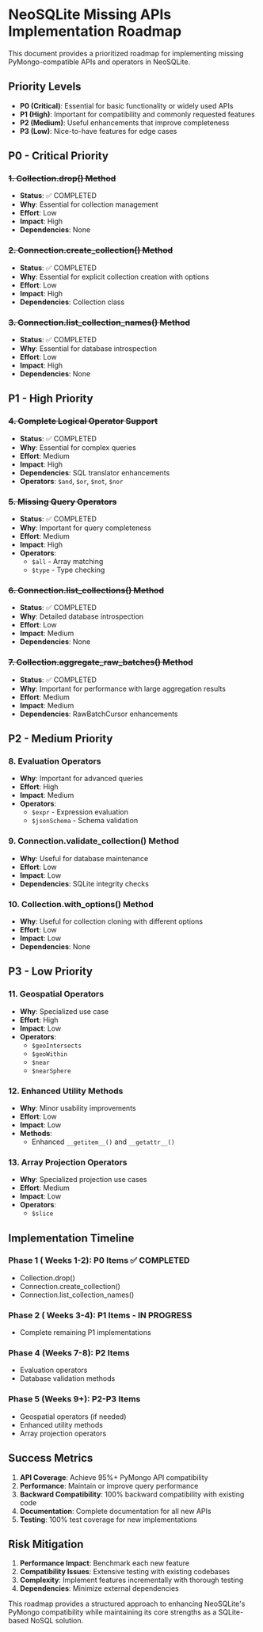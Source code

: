 # NeoSQLite Missing APIs Implementation Roadmap

This document provides a prioritized roadmap for implementing missing PyMongo-compatible APIs and operators in NeoSQLite.

## Priority Levels

- **P0 (Critical)**: Essential for basic functionality or widely used APIs
- **P1 (High)**: Important for compatibility and commonly requested features
- **P2 (Medium)**: Useful enhancements that improve completeness
- **P3 (Low)**: Nice-to-have features for edge cases

## P0 - Critical Priority

### ~~1. Collection.drop() Method~~
- **Status**: ✅ COMPLETED
- **Why**: Essential for collection management
- **Effort**: Low
- **Impact**: High
- **Dependencies**: None

### ~~2. Connection.create_collection() Method~~
- **Status**: ✅ COMPLETED
- **Why**: Essential for explicit collection creation with options
- **Effort**: Low
- **Impact**: High
- **Dependencies**: Collection class

### ~~3. Connection.list_collection_names() Method~~
- **Status**: ✅ COMPLETED
- **Why**: Essential for database introspection
- **Effort**: Low
- **Impact**: High
- **Dependencies**: None

## P1 - High Priority

### ~~4. Complete Logical Operator Support~~
- **Status**: ✅ COMPLETED
- **Why**: Essential for complex queries
- **Effort**: Medium
- **Impact**: High
- **Dependencies**: SQL translator enhancements
- **Operators**: `$and`, `$or`, `$not`, `$nor`

### ~~5. Missing Query Operators~~
- **Status**: ✅ COMPLETED
- **Why**: Important for query completeness
- **Effort**: Medium
- **Impact**: High
- **Operators**: 
  - `$all` - Array matching
  - `$type` - Type checking

### ~~6. Connection.list_collections() Method~~
- **Status**: ✅ COMPLETED
- **Why**: Detailed database introspection
- **Effort**: Low
- **Impact**: Medium
- **Dependencies**: None

### ~~7. Collection.aggregate_raw_batches() Method~~
- **Status**: ✅ COMPLETED
- **Why**: Important for performance with large aggregation results
- **Effort**: Medium
- **Impact**: Medium
- **Dependencies**: RawBatchCursor enhancements

## P2 - Medium Priority

### 8. Evaluation Operators
- **Why**: Important for advanced queries
- **Effort**: High
- **Impact**: Medium
- **Operators**:
  - `$expr` - Expression evaluation
  - `$jsonSchema` - Schema validation

### 9. Connection.validate_collection() Method
- **Why**: Useful for database maintenance
- **Effort**: Low
- **Impact**: Low
- **Dependencies**: SQLite integrity checks

### 10. Collection.with_options() Method
- **Why**: Useful for collection cloning with different options
- **Effort**: Low
- **Impact**: Low
- **Dependencies**: None

## P3 - Low Priority

### 11. Geospatial Operators
- **Why**: Specialized use case
- **Effort**: High
- **Impact**: Low
- **Operators**:
  - `$geoIntersects`
  - `$geoWithin`
  - `$near`
  - `$nearSphere`

### 12. Enhanced Utility Methods
- **Why**: Minor usability improvements
- **Effort**: Low
- **Impact**: Low
- **Methods**:
  - Enhanced `__getitem__()` and `__getattr__()`

### 13. Array Projection Operators
- **Why**: Specialized projection use cases
- **Effort**: Medium
- **Impact**: Low
- **Operators**:
  - `$slice`

## Implementation Timeline

### Phase 1 ( Weeks 1-2): P0 Items ✅ COMPLETED
- Collection.drop()
- Connection.create_collection()
- Connection.list_collection_names()

### Phase 2 ( Weeks 3-4): P1 Items - IN PROGRESS
- Complete remaining P1 implementations

### Phase 4 (Weeks 7-8): P2 Items
- Evaluation operators
- Database validation methods

### Phase 5 (Weeks 9+): P2-P3 Items
- Geospatial operators (if needed)
- Enhanced utility methods
- Array projection operators

## Success Metrics

1. **API Coverage**: Achieve 95%+ PyMongo API compatibility
2. **Performance**: Maintain or improve query performance
3. **Backward Compatibility**: 100% backward compatibility with existing code
4. **Documentation**: Complete documentation for all new APIs
5. **Testing**: 100% test coverage for new implementations

## Risk Mitigation

1. **Performance Impact**: Benchmark each new feature
2. **Compatibility Issues**: Extensive testing with existing codebases
3. **Complexity**: Implement features incrementally with thorough testing
4. **Dependencies**: Minimize external dependencies

This roadmap provides a structured approach to enhancing NeoSQLite's PyMongo compatibility while maintaining its core strengths as a SQLite-based NoSQL solution.